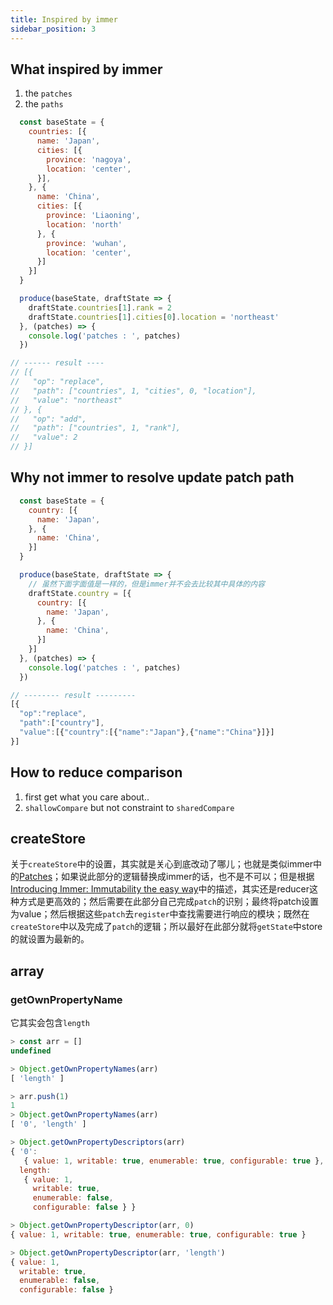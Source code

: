 ```yaml
---
title: Inspired by immer
sidebar_position: 3
---
```


## What inspired by immer

1. the `patches`
2. the `paths`

```js
  const baseState = {
    countries: [{
      name: 'Japan',
      cities: [{
        province: 'nagoya',
        location: 'center',
      }],
    }, {
      name: 'China',
      cities: [{
        province: 'Liaoning',
        location: 'north'
      }, {
        province: 'wuhan',
        location: 'center',
      }]
    }]
  }

  produce(baseState, draftState => {
    draftState.countries[1].rank = 2
    draftState.countries[1].cities[0].location = 'northeast'
  }, (patches) => {
    console.log('patches : ', patches)
  })

// ------ result ----
// [{
//   "op": "replace",
//   "path": ["countries", 1, "cities", 0, "location"],
//   "value": "northeast"
// }, {
//   "op": "add",
//   "path": ["countries", 1, "rank"],
//   "value": 2
// }]
```

## Why not immer to resolve update patch path

```js
  const baseState = {
    country: [{
      name: 'Japan',
    }, {
      name: 'China',
    }]
  }

  produce(baseState, draftState => {
    // 虽然下面字面值是一样的，但是immer并不会去比较其中具体的内容
    draftState.country = [{
      country: [{
        name: 'Japan',
      }, {
        name: 'China',
      }]
    }]
  }, (patches) => {
    console.log('patches : ', patches)
  })

// -------- result ---------
[{
  "op":"replace",
  "path":["country"],
  "value":[{"country":[{"name":"Japan"},{"name":"China"}]}]
}]
```

## How to reduce comparison

1. first get what you care about..
2. `shallowCompare` but not constraint to `sharedCompare`


## createStore

关于`createStore`中的设置，其实就是关心到底改动了哪儿；也就是类似immer中的[Patches](https://immerjs.github.io/immer/docs/patches)；如果说此部分的逻辑替换成immer的话，也不是不可以；但是根据[Introducing Immer: Immutability the easy way](https://hackernoon.com/introducing-immer-immutability-the-easy-way-9d73d8f71cb3)中的描述，其实还是reducer这种方式是更高效的；然后需要在此部分自己完成`patch`的识别；最终将patch设置为value；然后根据这些`patch`去`register`中查找需要进行响应的模块；既然在`createStore`中以及完成了`patch`的逻辑；所以最好在此部分就将`getState`中store的就设置为最新的。

## array

### getOwnPropertyName

它其实会包含`length`

```js
> const arr = []
undefined

> Object.getOwnPropertyNames(arr)
[ 'length' ]

> arr.push(1)
1
> Object.getOwnPropertyNames(arr)
[ '0', 'length' ]

> Object.getOwnPropertyDescriptors(arr)
{ '0':
   { value: 1, writable: true, enumerable: true, configurable: true },
  length:
   { value: 1,
     writable: true,
     enumerable: false,
     configurable: false } }

> Object.getOwnPropertyDescriptor(arr, 0)
{ value: 1, writable: true, enumerable: true, configurable: true }

> Object.getOwnPropertyDescriptor(arr, 'length')
{ value: 1,
  writable: true,
  enumerable: false,
  configurable: false }
```